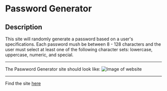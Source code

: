 # Password Generator
## Description
This site will randomly generate a password based on a user's specifications. Each password mush be between 8 - 128 characters and the user must select at least one of the following character sets: lowercase, uppercase, numeric, and special.
***
The Paswword Generator site should look like:
![Image of website](https://ngranzow.github.io/friendly-parakeet/Assets/images/Password_Generator.png)
***
Find the site [here](https://ngranzow.github.io/friendly-parakeet/)